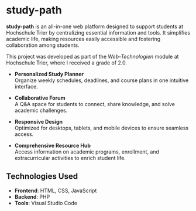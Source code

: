 # study-path

**study-path** is an all-in-one web platform designed to support students at Hochschule Trier by centralizing essential information and tools. It simplifies academic life, making resources easily accessible and fostering collaboration among students.

This project was developed as part of the *Web-Technologien* module at Hochschule Trier, where I received a grade of 2.0.

- **Personalized Study Planner**  
  Organize weekly schedules, deadlines, and course plans in one intuitive interface.  

- **Collaborative Forum**  
  A Q&A space for students to connect, share knowledge, and solve academic challenges.  

- **Responsive Design**  
  Optimized for desktops, tablets, and mobile devices to ensure seamless access.  

- **Comprehensive Resource Hub**  
  Access information on academic programs, enrollment, and extracurricular activities to enrich student life.


## Technologies Used

- **Frontend**: HTML, CSS, JavaScript  
- **Backend**: PHP  
- **Tools**: Visual Studio Code  
